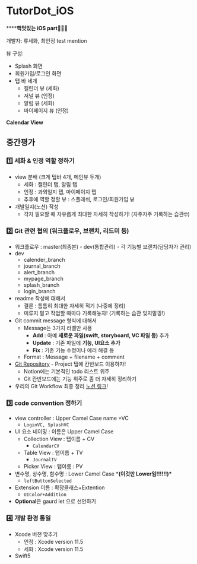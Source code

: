 # TutorDot_iOS
******핵멋있는 iOS part**👩🏻‍💻

개발자: 류세화, 최인정
test mention


뷰 구성:

- Splash 화면
- 회원가입/로그인 화면
- 탭 바 네개
  - 캘린더 뷰 (세화)
  - 저널 뷰 (인정)
  - 알림 뷰 (세화)
  - 마이페이지 뷰 (인정)



 **Calendar View**

## 중간평가

### 1️⃣ 세화 & 인정 역할 정하기

- view 분배 (크게 탭바 4개, 메인뷰 두개)
  - 세화 : 캘린더 탭, 알림 탭
  - 인정 : 과외일지 탭, 마이페이지 탭
  - 추후에 역할 정할 뷰 : 스플래쉬, 로그인/회원가입 뷰
- 개발일지(노션) 작성
  - 각자 필요할 때 자유롭게 최대한 자세히 작성하기! (자주자주 기록하는 습관🤓)

### 2️⃣ Git 관련 협의 (워크플로우, 브랜치, 리드미 등)

- 워크플로우 : master(최종본) - dev(통합관리) - 각 기능별 브랜치(담당자가 관리)
- dev
  - calender_branch
  - journal_branch
  - alert_branch
  - mypage_branch
  - splash_branch
  - login_branch
- readme 작성에 대해서
  - 결론 : 틈틈히 최대한 자세히 적기 (나중에 정리)
  - 미루지 말고 작업할 때마다 기록해놓자! (기록하는 습관 잊지말긩!)
- Git commit message 형식에 대해서
  - Message는 3가지 라벨만 사용
    - **Add** : 아예 **새로운 파일(swift, storyboard, VC 파일 등)** 추가
    - **Update** : 기존 파일에 **기능, UI요소 추가**
    - **Fix** : 기존 기능 수정이나 에러 해결 등
  - Format : Message + filename + comment
- [Git Repository](https://github.com/TutorDot/TutorDot_iOS) - Project 탭에 칸반보드 이용하자!
  - Notion에는 기본적인 todo 리스트 위주
  - Git 칸반보드에는 기능 위주로 좀 더 자세히 정리하기
- 우리의 Git Workflow 최종 정리 [노션 링크](https://www.notion.so/inddoni/Git-workflow-7e9d12b5cc6a49ca8c0dcebe0d7ff434)!



### 3️⃣ code convention 정하기

- view controller : Upper Camel Case name +VC
  - `LoginVC, SplashVC`
- UI 요소 네이밍 : 이름은 Upper Camel Case
  - Collection View : 탭이름 + CV
    - `CalendarCV`
  - Table View : 탭이름 + TV
    - `JournalTV`
  - Picker View : 탭이름 : PV
- 변수명, 상수명, 함수명 : Lower Camel Case   ***(이것만 Lower임!!!!!!)\***
  - `leftButtonSelected`
- Extension 이름 : 확장클래스+Extention
  - `UIColor+Addition`
- **Optional**은 gaurd let 으로 선언하기

### 4️⃣ 개발 환경 통일

- Xcode 버전 맞추기
  - 인정 : Xcode version 11.5
  - 세화 : Xcode version 11.5
- Swift5

